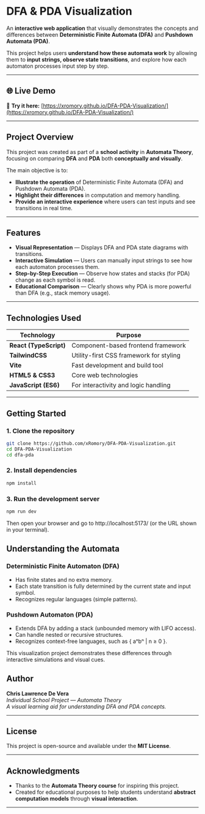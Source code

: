 # DFA & PDA Visualization

An **interactive web application** that visually demonstrates the concepts and differences between **Deterministic Finite Automata (DFA)** and **Pushdown Automata (PDA)**.

This project helps users **understand how these automata work** by allowing them to **input strings, observe state transitions**, and explore how each automaton processes input step by step.

---

## 🌐 Live Demo

🔗 **Try it here:** [https://xromory.github.io/DFA-PDA-Visualization/](https://xromory.github.io/DFA-PDA-Visualization/)

---

## Project Overview

This project was created as part of a **school activity** in **Automata Theory**, focusing on comparing **DFA** and **PDA** both **conceptually and visually**.

The main objective is to:
- **Illustrate the operation** of Deterministic Finite Automata (DFA) and Pushdown Automata (PDA).
- **Highlight their differences** in computation and memory handling.
- **Provide an interactive experience** where users can test inputs and see transitions in real time.

---

## Features

- **Visual Representation** — Displays DFA and PDA state diagrams with transitions.
- **Interactive Simulation** — Users can manually input strings to see how each automaton processes them.
- **Step-by-Step Execution** — Observe how states and stacks (for PDA) change as each symbol is read.
- **Educational Comparison** — Clearly shows why PDA is more powerful than DFA (e.g., stack memory usage).

---

## Technologies Used

| Technology | Purpose |
|-------------|----------|
| **React (TypeScript)** | Component-based frontend framework |
| **TailwindCSS** | Utility-first CSS framework for styling |
| **Vite** | Fast development and build tool |
| **HTML5 & CSS3** | Core web technologies |
| **JavaScript (ES6)** | For interactivity and logic handling |

---

## Getting Started

### 1. Clone the repository
```bash
git clone https://github.com/xRomory/DFA-PDA-Visualization.git
cd DFA-PDA-Visualization
cd dfa-pda
```

### 2. Install dependencies
```bash
npm install
```

### 3. Run the development server
```bash
npm run dev
```

Then open your browser and go to http://localhost:5173/ (or the URL shown in your terminal).

## Understanding the Automata
### Deterministic Finite Automaton (DFA)

- Has finite states and no extra memory.
- Each state transition is fully determined by the current state and input symbol.
- Recognizes regular languages (simple patterns).

### Pushdown Automaton (PDA)

- Extends DFA by adding a stack (unbounded memory with LIFO access).
- Can handle nested or recursive structures.
- Recognizes context-free languages, such as { aⁿbⁿ | n ≥ 0 }.

This visualization project demonstrates these differences through interactive simulations and visual cues.

## Author

**Chris Lawrence De Vera**  
*Individual School Project — Automata Theory*  
*A visual learning aid for understanding DFA and PDA concepts.*

---

## License

This project is open-source and available under the **MIT License**.

---

## Acknowledgments

- Thanks to the **Automata Theory course** for inspiring this project.  
- Created for educational purposes to help students understand **abstract computation models** through **visual interaction**.

---

